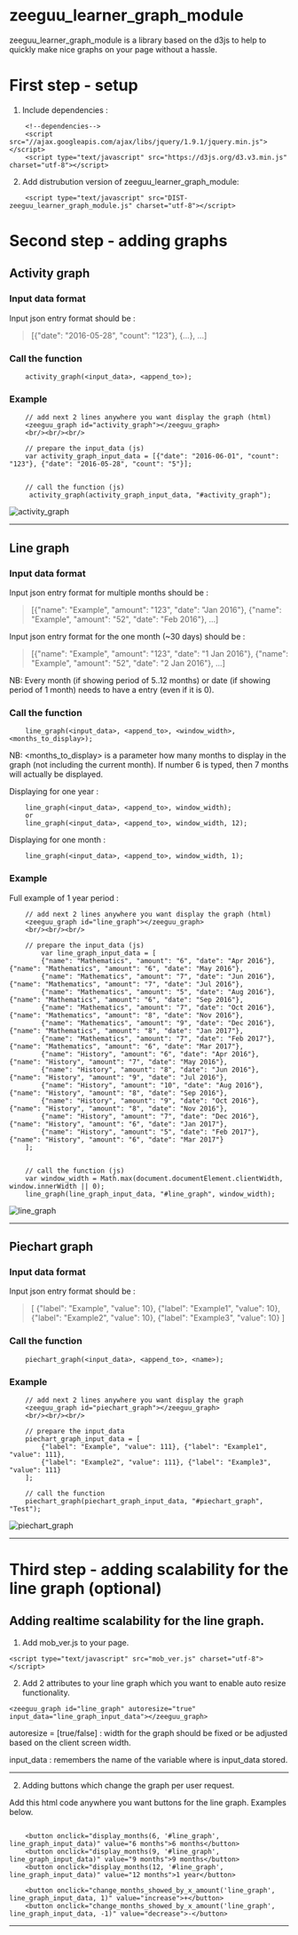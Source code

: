 # zeeguu_learner_graph_module

zeeguu_learner_graph_module is a library based on the d3js to help to quickly make nice graphs on your page without a hassle.

# First step - setup

1) Include dependencies :
    
```
    <!--dependencies-->
    <script src="//ajax.googleapis.com/ajax/libs/jquery/1.9.1/jquery.min.js"></script>
    <script type="text/javascript" src="https://d3js.org/d3.v3.min.js" charset="utf-8"></script>
```

2) Add distrubution version of zeeguu_learner_graph_module:
```
    <script type="text/javascript" src="DIST-zeeguu_learner_graph_module.js" charset="utf-8"></script>
```

# Second step - adding graphs

## Activity graph
### Input data format
Input json entry format should be :
> [{"date": "2016-05-28", "count": "123"}, {...}, ...]

### Call the function
```
    activity_graph(<input_data>, <append_to>);
```

### Example
```
    // add next 2 lines anywhere you want display the graph (html)
    <zeeguu_graph id="activity_graph"></zeeguu_graph>
    <br/><br/><br/>
```
```
    // prepare the input_data (js)
    var activity_graph_input_data = [{"date": "2016-06-01", "count": "123"}, {"date": "2016-05-28", "count": "5"}];
    
    
    // call the function (js)
     activity_graph(activity_graph_input_data, "#activity_graph");
```

![activity_graph](http://gdurl.com/CEec)

----------------

## Line graph
### Input data format
Input json entry format for multiple months should be :
> [{"name": "Example", "amount": "123", "date": "Jan 2016"}, {"name": "Example", "amount": "52", "date": "Feb 2016"}, ...]

Input json entry format for the one month (~30 days) should be :
> [{"name": "Example", "amount": "123", "date": "1 Jan 2016"}, {"name": "Example", "amount": "52", "date": "2 Jan 2016"}, ...]

NB: Every month (if showing period of 5..12 months) or date (if showing period of 1 month) needs to have a entry (even if it is 0). 

### Call the function
```
    line_graph(<input_data>, <append_to>, <window_width>, <months_to_display>);
```

NB: <months_to_display> is a parameter how many months to display in the graph (not including the current month). If number 6 is typed, then 7 months will actually be displayed.

 Displaying for one year :   
```
    line_graph(<input_data>, <append_to>, window_width);
    or
    line_graph(<input_data>, <append_to>, window_width, 12);
```
 
 Displaying for one month :  
```
    line_graph(<input_data>, <append_to>, window_width, 1);
```

### Example 
Full example of 1 year period :
```
    // add next 2 lines anywhere you want display the graph (html)
    <zeeguu_graph id="line_graph"></zeeguu_graph>
    <br/><br/><br/>
```
```
    // prepare the input_data (js)
        var line_graph_input_data = [
        {"name": "Mathematics", "amount": "6", "date": "Apr 2016"}, {"name": "Mathematics", "amount": "6", "date": "May 2016"}, 
        {"name": "Mathematics", "amount": "7", "date": "Jun 2016"}, {"name": "Mathematics", "amount": "7", "date": "Jul 2016"}, 
        {"name": "Mathematics", "amount": "5", "date": "Aug 2016"}, {"name": "Mathematics", "amount": "6", "date": "Sep 2016"}, 
        {"name": "Mathematics", "amount": "7", "date": "Oct 2016"}, {"name": "Mathematics", "amount": "8", "date": "Nov 2016"}, 
        {"name": "Mathematics", "amount": "9", "date": "Dec 2016"}, {"name": "Mathematics", "amount": "8", "date": "Jan 2017"}, 
        {"name": "Mathematics", "amount": "7", "date": "Feb 2017"}, {"name": "Mathematics", "amount": "6", "date": "Mar 2017"}, 
        {"name": "History", "amount": "6", "date": "Apr 2016"}, {"name": "History", "amount": "7", "date": "May 2016"}, 
        {"name": "History", "amount": "8", "date": "Jun 2016"}, {"name": "History", "amount": "9", "date": "Jul 2016"},
        {"name": "History", "amount": "10", "date": "Aug 2016"}, {"name": "History", "amount": "8", "date": "Sep 2016"},
        {"name": "History", "amount": "9", "date": "Oct 2016"}, {"name": "History", "amount": "8", "date": "Nov 2016"},
        {"name": "History", "amount": "7", "date": "Dec 2016"}, {"name": "History", "amount": "6", "date": "Jan 2017"},
        {"name": "History", "amount": "5", "date": "Feb 2017"}, {"name": "History", "amount": "6", "date": "Mar 2017"}
    ];
    
    
    // call the function (js)
    var window_width = Math.max(document.documentElement.clientWidth, window.innerWidth || 0);
    line_graph(line_graph_input_data, "#line_graph", window_width);
```

![line_graph](http://gdurl.com/j9W0)

----------------

## Piechart graph
### Input data format
Input json entry format should be :
>[  {"label": "Example", "value": 10}, {"label": "Example1", "value": 10}, {"label": "Example2", "value": 10}, {"label": "Example3", "value": 10} ]

### Call the function
```
    piechart_graph(<input_data>, <append_to>, <name>);
```

### Example
```
    // add next 2 lines anywhere you want display the graph
    <zeeguu_graph id="piechart_graph"></zeeguu_graph>
    <br/><br/><br/>
```
```
    // prepare the input_data
    piechart_graph_input_data = [
        {"label": "Example", "value": 111}, {"label": "Example1", "value": 111},
        {"label": "Example2", "value": 111}, {"label": "Example3", "value": 111}
    ];

    // call the function
    piechart_graph(piechart_graph_input_data, "#piechart_graph", "Test");
```

![piechart_graph](http://gdurl.com/OSsX)

----------------

# Third step - adding scalability for the line graph (optional)
## Adding realtime scalability for the line graph.  

1) Add mob_ver.js to your page.
```
<script type="text/javascript" src="mob_ver.js" charset="utf-8"></script>
```

2) Add 2 attributes to your line graph which you want to enable auto resize functionality.
```
<zeeguu_graph id="line_graph" autoresize="true" input_data="line_graph_input_data"></zeeguu_graph>
```

autoresize = [true/false] : width for the graph should be fixed or be adjusted based on the client screen width.

input_data : remembers the name of the variable where is input_data stored.

----------------


2) Adding buttons which change the graph per user request.

Add this html code anywhere you want buttons for the line graph. Examples below.
```

    <button onclick="display_months(6, '#line_graph', line_graph_input_data)" value="6 months">6 months</button>
    <button onclick="display_months(9, '#line_graph', line_graph_input_data)" value="9 months">9 months</button>
    <button onclick="display_months(12, '#line_graph', line_graph_input_data)" value="12 months">1 year</button>

    <button onclick="change_months_showed_by_x_amount('line_graph', line_graph_input_data, 1)" value="increase">+</button>
    <button onclick="change_months_showed_by_x_amount('line_graph', line_graph_input_data, -1)" value="decrease">-</button>

```

----------------
